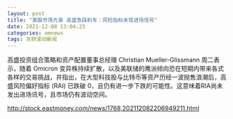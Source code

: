 ```yaml
---
layout: post
title: "美股市场亢奋 高盛急踩刹车：风险指标未现进场信号"
date: 2021-12-08 13:04:23
categories: emnews
tags: 东财滚动新闻
---
```


高盛投资组合策略和资产配置董事总经理 Christian Mueller-Glissmann 周二表示，随着 Omicron 变异株持续扩散，以及美联储的鹰派倾向恐在短期内带来各式各样的交易挑战，并指出，在大型科技股与比特币等资产历经一波抛售浪潮后，高盛风险偏好指标 (RAI) 已跌破 0，且仍有进一步下跌的可能性。这意味着RIA尚未发出进场讯号，且市场仍有波动空间。

<http://stock.eastmoney.com/news/1768,202112082206949211.html>